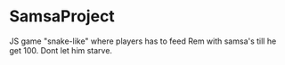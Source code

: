 # SamsaProject
JS game  "snake-like"  where players  has to  feed  Rem  with  samsa's  till he get  100. Dont let him  starve.
